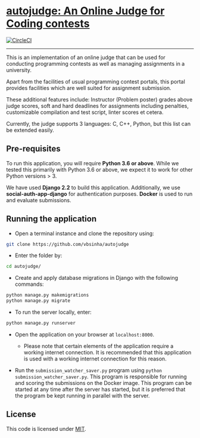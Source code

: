 # [autojudge: An Online Judge for Coding contests](https://github.com/vbsinha/autojudge)

[![CircleCI](https://circleci.com/gh/vbsinha/autojudge.svg?style=svg)](https://circleci.com/gh/vbsinha/autojudge)

---
This is an implementation of an online judge that can be used for conducting programming contests as well as managing assignments in a university.

Apart from the facilities of usual programming contest portals, this portal provides facilities which are well suited for assignment submission.

These additional features include: Instructor (Problem poster) grades above judge scores, soft and hard deadlines for assignments including penalties, customizable compilation and test script, linter scores et cetera.

Currently, the judge supports 3 languages: C, C++, Python, but this list can be extended easily.

## Pre-requisites

To run this application, you will require **Python 3.6 or above**. While we tested this primarily with Python 3.6 or above, we expect it to work for other Python versions > 3.

We have used **Django 2.2** to build this application. Additionally, we use **social-auth-app-django** for authentication purposes. **Docker** is used to run and evaluate submissions.

## Running the application

- Open a terminal instance and clone the repository using:
```bash
git clone https://github.com/vbsinha/autojudge
```

- Enter the folder by:
```bash
cd autojudge/
````

- Create and apply database migrations in Django with the following commands:
```bash
python manage.py makemigrations
python manage.py migrate
```

- To run the server locally, enter:
```bash
python manage.py runserver
```

- Open the application on your browser at `localhost:8000`.
  - Please note that certain elements of the application require a working internet connection. It is recommended that this application is used with a working internet connection for this reason.

- Run the `submission_watcher_saver.py` program using `python submission_watcher_saver.py`. This program is responsible for running and scoring the submissions on the Docker image. This program can be started at any time after the server has started, but it is preferred that the program be kept running in parallel with the server.

## License

This code is licensed under [MIT](LICENSE).
